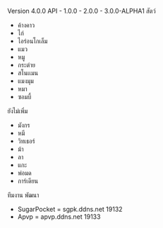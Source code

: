 Version 4.0.0
API - 1.0.0
    - 2.0.0
    - 3.0.0-ALPHA1
สัตว์
- ค้างคาว
- ไก่
- ไอร่อนโกเล็ม
- แมว
- หมู
- กระต่าย
- สโนเเมน
- แมงมุม
- หมา
- ซอมบี้

ยังไม่เพิ่ม
- มังกร
- หมี
- วิทเธอร์
- ม้า
- ลา
- แกะ
- พ่อมด
- การ์เดียน

ทีมงาน พัฒนา
- SugarPocket  = sgpk.ddns.net 19132
- Apvp = apvp.ddns.net 19133
